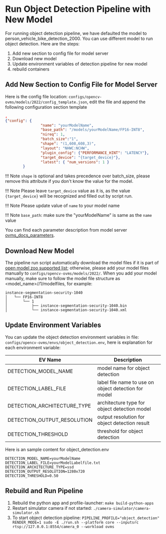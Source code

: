 # Run Object Detection Pipeline with New Model
For running object detection pipeline, we have defaulted the model to person_vehicle_bike_detection_2000. You can use different model to run object detection. Here are the steps:

1. Add new section to config file for model server
2. Download new model
3. Update environment variables of detection pipeline for new model
4. rebuild containers


## Add New Section to Config File for Model Server
Here is the config file location: `configs/opencv-ovms/models/2022/config_template.json`, edit the file and append the following configuration section template
```json
,
{"config": {
                "name": "yourModelName",
                "base_path": "/models/yourModelName/FP16-INT8",
                "nireq": 1,
                "batch_size":"1",
                "shape": "(1,608,608,3)",
                "layout": "NHWC:NCHW",
                "plugin_config": {"PERFORMANCE_HINT": "LATENCY"},
                "target_device": "{target_device}"},
                "latest": { "num_versions": 1 }
        }
```
!!! Note
    `shape` is optional and takes precedence over batch_size, please remove this attribute if you don't know the value for the model.

!!! Note
    Please leave `target_device` value as it is, as the value `{target_device}` will be recognized and filled out by script run.

!!! Note
    Please update value of `name` to your model name

!!! Note
    `base_path`: make sure the "yourModelName" is same as the `name` value

You can find each parameter description from model server [ovms_docs_parameters](https://docs.openvino.ai/2023.0/ovms_docs_parameters.html).

## Download New Model
The pipeline run script automatically download the model files if it is part of [open model zoo supported list](https://github.com/openvinotoolkit/open_model_zoo/blob/master/demos/object_detection_demo/python/models.lst); otherwise, please add your model files manually to `configs/opencv-ovms/models/2022/`. When you add your model manually, make sure to follow the model file structure as <model_name>/<Precision>/1/modelfiles, for example:

```text
instance-segmentation-security-1040
│   └── FP16-INT8
│       └── 1
│           ├── instance-segmentation-security-1040.bin
│           └── instance-segmentation-security-1040.xml
```

## Update Environment Variables
You can update the object detection environment variables in file: `configs/opencv-ovms/envs/object_detection.env`, here is explanation for each environment variable:

| EV Name                           | Description                                           |
| ----------------------------------| ------------------------------------------------------|
| DETECTION_MODEL_NAME              | model name for object detection                       |
| DETECTION_LABEL_FILE              | label file name to use on object detection for model  |
| DETECTION_ARCHITECTURE_TYPE       | architecture type for object detection model          |
| DETECTION_OUTPUT_RESOLUTION       | output resolution for object detection result         |
| DETECTION_THRESHOLD               | threshold for object detection                        |

Here is an sample content for object_detection.env
```text
DETECTION_MODEL_NAME=yourModelName
DETECTION_LABEL_FILE=yourModelLabelfile.txt
DETECTION_ARCHITECTURE_TYPE=ssd
DETECTION_OUTPUT_RESOLUTION=1280x720
DETECTION_THRESHOLD=0.50
```

## Rebuild and Run Pipeline
1. Rebuild the python app and profile-launcher: `make build-python-apps`
2. Restart simulator camera if not started: `./camera-simulator/camera-simulator.sh`
3. To start object detection pipeline: `PIPELINE_PROFILE="object_detection" RENDER_MODE=1 sudo -E ./run.sh --platform core --inputsrc rtsp://127.0.0.1:8554/camera_0 --workload ovms`